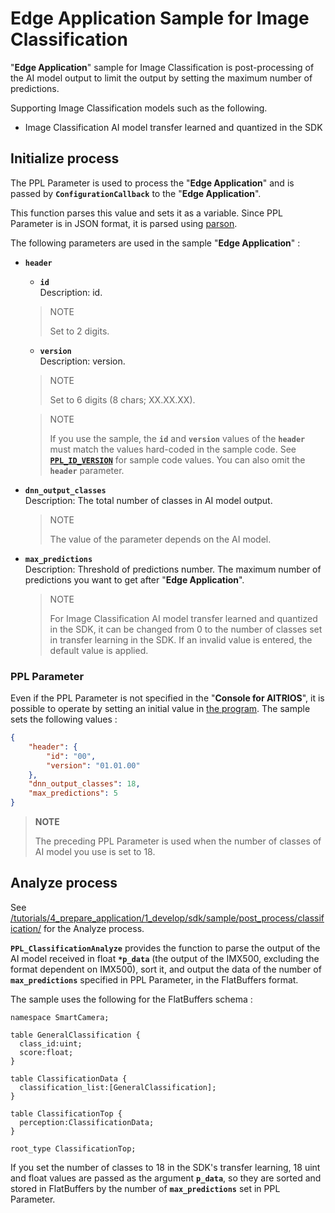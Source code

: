 # Edge Application Sample for Image Classification
"**Edge Application**" sample for Image Classification is post-processing of the AI model output to limit the output by setting the maximum number of predictions.

Supporting Image Classification models such as the following.
- Image Classification AI model transfer learned and quantized in the SDK

## Initialize process
The PPL Parameter is used to process the "**Edge Application**" and is passed by **`ConfigurationCallback`** to the "**Edge Application**".

This function parses this value and sets it as a variable. Since PPL Parameter is in JSON format, it is parsed using [parson](../../../../third_party/parson/).

The following parameters are used in the sample "**Edge Application**" :

- **`header`**
  - **`id`**<br>
  Description: id.
  > NOTE
  >
  > Set to 2 digits.
  - **`version`**<br>
  Description: version.
  > NOTE
  >
  > Set to 6 digits (8 chars; XX.XX.XX).

  > NOTE
  >
  > If you use the sample, the **`id`** and **`version`** values of the **`header`** must match the values hard-coded in the sample code.
  > See [**`PPL_ID_VERSION`**](../../../post_process/classification/include/analyzer_classification.h) for sample code values.
  > You can also omit the **`header`** parameter.
- **`dnn_output_classes`**<br>
  Description: The total number of classes in AI model output.
  > NOTE
  >
  > The value of the parameter depends on the AI model.
- **`max_predictions`**<br>
  Description: Threshold of predictions number. The maximum number of predictions you want to get after "**Edge Application**".
  > NOTE
  >
  > For Image Classification AI model transfer learned and quantized in the SDK, it can be changed from 0 to the number of classes set in transfer learning in the SDK. If an invalid value is entered, the default value is applied.

### PPL Parameter
Even if the PPL Parameter is not specified in the "**Console for AITRIOS**", it is possible to operate by setting an initial value in [the program](../../../post_process/classification/include/analyzer_classification.h). The sample sets the following values :

```json
{
    "header": {
        "id": "00",
        "version": "01.01.00"
    },
    "dnn_output_classes": 18,
    "max_predictions": 5
}
```

> **NOTE**
>
> The preceding PPL Parameter is used when the number of classes of AI model you use is set to 18.

## Analyze process
See [/tutorials/4_prepare_application/1_develop/sdk/sample/post_process/classification/](../../../post_process/classification/) for the Analyze process.

**`PPL_ClassificationAnalyze`** provides the function to parse the output of the AI model received in float **`*p_data`** (the output of the IMX500, excluding the format dependent on IMX500), sort it, and output the data of the number of **`max_predictions`** specified in PPL Parameter, in the FlatBuffers format.

The sample uses the following for the FlatBuffers schema :

```
namespace SmartCamera;

table GeneralClassification {
  class_id:uint;
  score:float;
}

table ClassificationData {
  classification_list:[GeneralClassification];
}

table ClassificationTop {
  perception:ClassificationData;
}

root_type ClassificationTop;
```

If you set the number of classes to 18 in the SDK's transfer learning, 18 uint and float values are passed as the argument **`p_data`**, so they are sorted and stored in FlatBuffers by the number of **`max_predictions`** set in PPL Parameter.
